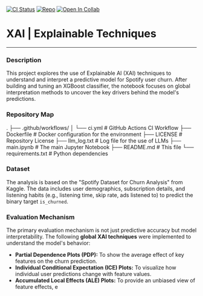 [![CI Status](https://github.com/U1186204/Explainable-Techniques/actions/workflows/ci.yml/badge.svg)](https://github.com/U1186204/Explainable-Techniques/actions/workflows/ci.yml)
[![Repo](https://img.shields.io/badge/GitHub-Explainable--Techniques-blue?logo=github)](https://github.com/U1186204/Explainable-Techniques)
[![Open In Collab](https://colab.research.google.com/assets/colab-badge.svg)](https://colab.research.google.com/github/U1186204/Explainable-Techniques/blob/main/main.ipynb)


# XAI | Explainable Techniques

---

### Description

This project explores the use of Explainable AI (XAI) techniques to understand and interpret a predictive model for Spotify user churn. After building and tuning an XGBoost classifier, the notebook focuses on global interpretation methods to uncover the key drivers behind the model's predictions.

### Repository Map
.
├── .github/workflows/
│   └── ci.yml            # GitHub Actions CI Workflow
├── Dockerfile              # Docker configuration for the environment
├── LICENSE                 # Repository License
├── llm_log.txt             # Log file for the use of LLMs
├── main.ipynb              # The main Jupyter Notebook
├── README.md               # This file
└── requirements.txt        # Python dependencies


### Dataset

The analysis is based on the "Spotify Dataset for Churn Analysis" from Kaggle. The data includes user demographics, subscription details, and listening habits (e.g., listening time, skip rate, ads listened to) to predict the binary target `is_churned`.


### Evaluation Mechanism

The primary evaluation mechanism is not just predictive accuracy but model interpretability. The following **global XAI techniques** were implemented to understand the model's behavior:
- **Partial Dependence Plots (PDP):** To show the average effect of key features on the churn prediction.
- **Individual Conditional Expectation (ICE) Plots:** To visualize how individual user predictions change with feature values.
- **Accumulated Local Effects (ALE) Plots:** To provide an unbiased view of feature effects, e
